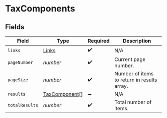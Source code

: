 # TaxComponents


## Fields

| Field                                                 | Type                                                  | Required                                              | Description                                           |
| ----------------------------------------------------- | ----------------------------------------------------- | ----------------------------------------------------- | ----------------------------------------------------- |
| `links`                                               | [Links](../../models/shared/links.md)                 | :heavy_check_mark:                                    | N/A                                                   |
| `pageNumber`                                          | *number*                                              | :heavy_check_mark:                                    | Current page number.                                  |
| `pageSize`                                            | *number*                                              | :heavy_check_mark:                                    | Number of items to return in results array.           |
| `results`                                             | [TaxComponent](../../models/shared/taxcomponent.md)[] | :heavy_minus_sign:                                    | N/A                                                   |
| `totalResults`                                        | *number*                                              | :heavy_check_mark:                                    | Total number of items.                                |